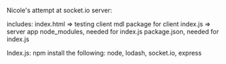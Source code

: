 Nicole's attempt at socket.io server:

includes:
index.html => testing client
mdl package for client
index.js => server app
node_modules, needed for index.js
package.json, needed for index.js

Index.js:
npm install the following:
node, lodash, socket.io, express




